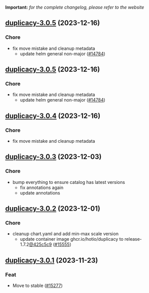 **Important:**
*for the complete changelog, please refer to the website*




## [duplicacy-3.0.5](https://github.com/truecharts/charts/compare/duplicacy-3.0.3...duplicacy-3.0.5) (2023-12-16)

### Chore

- fix move mistake and cleanup metadata
  - update helm general non-major ([#14784](https://github.com/truecharts/charts/issues/14784))
  
  


## [duplicacy-3.0.5](https://github.com/truecharts/charts/compare/duplicacy-3.0.3...duplicacy-3.0.5) (2023-12-16)

### Chore

- fix move mistake and cleanup metadata
  - update helm general non-major ([#14784](https://github.com/truecharts/charts/issues/14784))
  
  


## [duplicacy-3.0.4](https://github.com/truecharts/charts/compare/duplicacy-3.0.3...duplicacy-3.0.4) (2023-12-16)

### Chore

- fix move mistake and cleanup metadata
  
  


## [duplicacy-3.0.3](https://github.com/truecharts/charts/compare/duplicacy-3.0.2...duplicacy-3.0.3) (2023-12-03)

### Chore

- bump everything to ensure catalog has latest versions
  - fix annotations again
  - update annotations
  
  










## [duplicacy-3.0.2](https://github.com/truecharts/charts/compare/duplicacy-3.0.1...duplicacy-3.0.2) (2023-12-01)

### Chore

- cleanup chart.yaml and add min-max scale version
  - update container image ghcr.io/hotio/duplicacy to release-1.7.2[@425c5c9](https://github.com/425c5c9) ([#15555](https://github.com/truecharts/charts/issues/15555))
  
  


## [duplicacy-3.0.1](https://github.com/truecharts/charts/compare/duplicacy-2.0.12...duplicacy-3.0.1) (2023-11-23)

### Feat

- Move to stable ([#15277](https://github.com/truecharts/charts/issues/15277))
  
  